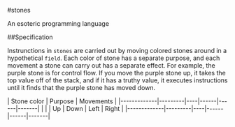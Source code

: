 #stones

An esoteric programming language

##Specification

Instrunctions in `stones` are carried out by moving colored stones around in a
hypothetical `field`. Each color of stone has a separate purpose, and each
movement a stone can carry out has a separate effect. For example, the purple
stone is for control flow. If you move the purple stone up, it
takes the top value off of the stack, and if it has a truthy value, it executes
instructions until it finds that the purple stone has moved down.

| Stone color | Purpose | Movements                |
|-------------|---------|----|------|------|-------|
|             |         | Up | Down | Left | Right |
|-------------|---------|----|------|------|-------|

